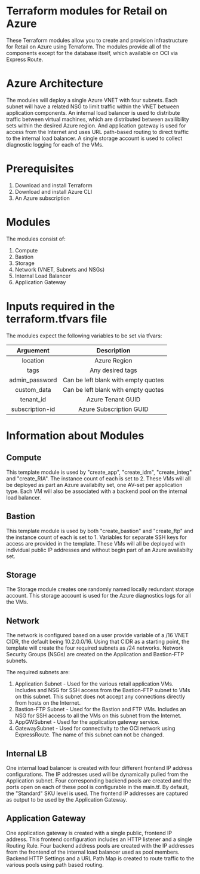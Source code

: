 # Terraform modules for Retail on Azure
These Terraform modules allow you to create and provision infrastructure for Retail on Azure using Terraform. The modules provide all of the components except for the database itself, which available on OCI via Express Route. 

# Azure Architecture 
The modules will deploy a single Azure VNET with four subnets. Each subnet will have a related NSG to limit traffic within the VNET between application components. An internal load balancer is used to distribute traffic between virtual machines, which are distributed between availibility sets within the desired Azure region.  And application gateway is used for access from the Internet and uses URL path-based routing to direct traffic to the internal load balancer.  A single storage account is used to collect diagnostic logging for each of the VMs.

# Prerequisites

1. Download and install Terraform
2. Download and install Azure CLI
3. An Azure subscription

# Modules
The modules consist of:

1. Compute
2. Bastion 
3. Storage
4. Network (VNET, Subnets and NSGs)
5. Internal Load Balancer 
6. Application Gateway

# Inputs required in the terraform.tfvars file
The modules expect the following variables to be set via tfvars:

| Arguement      | Description   | 
| :------------: | :----------: | 
| location | Azure Region  | 
| tags | Any desired tags |
| admin_password | Can be left blank with empty quotes |
| custom_data | Can be left blank with empty quotes |
| tenant_id | Azure Tenant GUID |
| subscription-id | Azure Subscription GUID |

# Information about Modules

## Compute 
This template module is used by "create_app", "create_idm", "create_integ" and "create_RIA". The instance count of each is set to 2.  These VMs will all be deployed as part an Azure availabilty set, one AV-set per application type. Each VM will also be associated with a backend pool on the internal load balancer.

## Bastion
This template module is used by both "create_bastion" and "create_ftp" and the instance count of each is set to 1. Variables for separate SSH keys for access are provided in the template. These VMs will all be deployed with individual public IP addresses and without begin part of an Azure availabilty set.

## Storage
The Storage module creates one randomly named locally redundant storage account. This storage account is used for the Azure diagnostics logs for all the VMs. 

## Network
The network is configured based on a user provide variable of a /16 VNET CIDR, the default being 10.2.0.0/16. Using that CIDR as a starting point, the template will create the four required subnets as /24 networks. Network Security Groups (NSGs) are created on the Application and Bastion-FTP subnets. 

The required subnets are:

1. Application Subnet - Used for the various retail application VMs. Includes and NSG for SSH access from the Bastion-FTP subnet to VMs on this subnet. This subnet does not accept any connections directly from hosts on the Internet.
2. Bastion-FTP Subnet - Used for the Bastion and FTP VMs. Includes an NSG for SSH access to all the VMs on this subnet from the Internet.
3. AppGWSubnet -  Used for the application gateway service.
4. GatewaySubnet - Used for connectivity to the OCI network using ExpressRoute. The name of this subnet can not be changed.

## Internal LB
One internal load balancer is created with four different frontend IP address configurations. The IP addresses used will be dynamically pulled from the Application subnet. Four corresponding backend pools are created and the ports open on each of these pool is configurable in the main.tf.  By default, the "Standard" SKU level is used. The frontend IP addresses are captured as output to be used by the Application Gateway. 

## Application Gateway
One application gateway is created with a single public, frontend IP address.  This frontend configuration includes an HTTP listener and a single Routing Rule. Four backend address pools are created with the IP addresses from the frontend of the internal load balancer used as pool members. Backend HTTP Settings and a URL Path Map is created to route traffic to the various pools using path based routing. 


